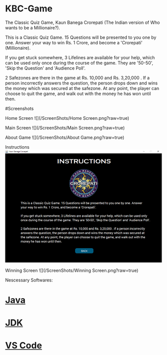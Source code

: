 # KBC-Game
The Classic Quiz Game, Kaun Banega Crorepati (The Indian version of Who wants to be a Millionaire?).

This is a Classic Quiz Game. 15 Questions will be presented to you one by one. Answer your way to win Rs. 1 Crore, and become a 'Crorepati' (Millionaire).

If you get stuck somewhere, 3 Lifelines are available for your help, which can be used only once during the course of the game. They are '50-50', 'Skip the Question' and 'Audience Poll'.

2 Safezones are there in the game at Rs. 10,000 and Rs. 3,20,000 . If a person incorrectly answers the question, the person drops down and wins the money which was secured at the safezone. At any point, the player can choose to quit the game, and walk out with the
money he has won until then.

#Screenshots

Home Screen
![](/ScreenShots/Home Screen.png?raw=true)

Main Screen
![](/ScreenShots/Main Screen.png?raw=true)

About Game
![](/ScreenShots/About Game.png?raw=true)

Instructions
![](/ScreenShots/Instructions.png?raw=true)

Winning Screen
![](/ScreenShots/Winning Screen.png?raw=true)

Nescessary Softwares:
# [Java](https://www.java.com/en/download/)
# [JDK](https://download.oracle.com/java/22/latest/jdk-22_windows-x64_bin.msi)
# [VS Code](https://code.visualstudio.com/sha/download?build=stable&os=win32-x64-user)
